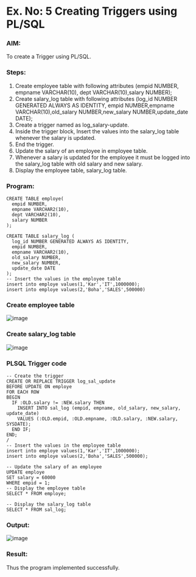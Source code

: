 # Ex. No: 5 Creating Triggers using PL/SQL

### AIM:
To create a Trigger using PL/SQL.

### Steps:
1. Create employee table with following attributes (empid NUMBER, empname VARCHAR(10), dept VARCHAR(10),salary NUMBER);
2. Create salary_log table with following attributes (log_id NUMBER GENERATED ALWAYS AS IDENTITY, empid NUMBER,empname VARCHAR(10),old_salary NUMBER,new_salary NUMBER,update_date DATE);
3. Create a trigger named as log_salary-update.
4. Inside the trigger block, Insert the values into the salary_log table whenever the salary is updated.
5. End the trigger.
6. Update the salary of an employee in employee table.
7. Whenever a salary is updated for the employee it must be logged into the salary_log table with old salary and new salary.
8. Display the employee table, salary_log table.

### Program:
```
CREATE TABLE employe(
  empid NUMBER,
  empname VARCHAR2(10),
  dept VARCHAR2(10),
  salary NUMBER
);

CREATE TABLE salary_log (
  log_id NUMBER GENERATED ALWAYS AS IDENTITY,
  empid NUMBER,
  empname VARCHAR2(10),
  old_salary NUMBER,
  new_salary NUMBER,
  update_date DATE
);
-- Insert the values in the employee table
insert into employe values(1,'Kar','IT',1000000);
insert into employe values(2,'Boha','SALES',500000)
```
### Create employee table
![image](https://github.com/Abrinnisha6/Ex-No-5-Creating-Triggers-using-PL-SQL/assets/118889454/3699296e-ec78-425e-9bbc-e0ec36a15bac)

### Create salary_log table
![image](https://github.com/Abrinnisha6/Ex-No-5-Creating-Triggers-using-PL-SQL/assets/118889454/d15327aa-7bc4-4fbd-ac05-b77360204fd2)

### PLSQL Trigger code
```
-- Create the trigger
CREATE OR REPLACE TRIGGER log_sal_update
BEFORE UPDATE ON employe
FOR EACH ROW
BEGIN
  IF :OLD.salary != :NEW.salary THEN
    INSERT INTO sal_log (empid, empname, old_salary, new_salary, update_date)
    VALUES (:OLD.empid, :OLD.empname, :OLD.salary, :NEW.salary, SYSDATE);
  END IF;
END;
/
-- Insert the values in the employee table
insert into employe values(1,'Kar','IT',1000000);
insert into employe values(2,'Boha','SALES',500000);

-- Update the salary of an employee
UPDATE employe
SET salary = 60000
WHERE empid = 1;
-- Display the employee table
SELECT * FROM employe;

-- Display the salary_log table
SELECT * FROM sal_log;
```

### Output:
![image](https://github.com/Abrinnisha6/Ex-No-5-Creating-Triggers-using-PL-SQL/assets/118889454/88f66efb-9156-4768-8c66-7ee26c6c1ad2)

### Result:
Thus the program implemented successfully.
